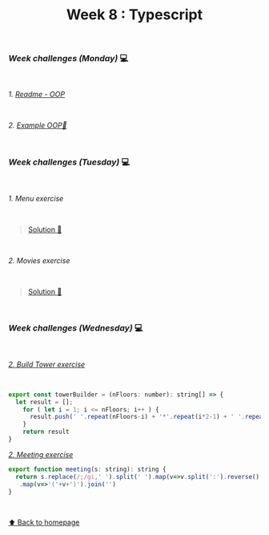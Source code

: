 <h1 align="center">Week 8 : Typescript</h1>

<br>

### _Week challenges (Monday)_ 💻

<br>

_1. [Readme - OOP](https://github.com/21atalia/core-code-from-scratch-readme/blob/main/resources/OOP_glossary.md)_

<br>

_2. [Example OOP🔎](https://github.com/21atalia/core-code-from-scratch-readme/blob/main/resources/example.md)_ 

<br>

### _Week challenges (Tuesday)_ 💻

<br>

_1. Menu exercise_

<br>

>[Solution 🔧](https://github.com/21atalia/core-code-from-scratch-readme/tree/main/examples/exercises/week7/Menu)

<br>

_2. Movies exercise_

<br>

>[Solution 🔧](https://github.com/21atalia/core-code-from-scratch-readme/tree/main/examples/exercises/week7/Movies)

<br>

### _Week challenges (Wednesday)_ 💻

<br>

_[2. Build Tower exercise](https://www.codewars.com/kata/576757b1df89ecf5bd00073b/train/typescript)_

<br>

```js
export const towerBuilder = (nFloors: number): string[] => {
  let result = [];
    for ( let i = 1; i <= nFloors; i++ ) {
      result.push(' '.repeat(nFloors-i) + '*'.repeat(i*2-1) + ' '.repeat(nFloors-i))
    }
    return result
}
```

_[2. Meeting exercise](https://www.codewars.com/kata/59df2f8f08c6cec835000012/train/typescript)_

```js
export function meeting(s: string): string {
  return s.replace(/;/gi,' ').split(' ').map(v=>v.split(':').reverse().join(', ').toUpperCase()).sort()
   .map(v=>'('+v+')').join('')
}
```

<br>


[⬆ Back to homepage](https://github.com/21atalia/core-code-from-scratch-readme/blob/main/README.md)<br>
